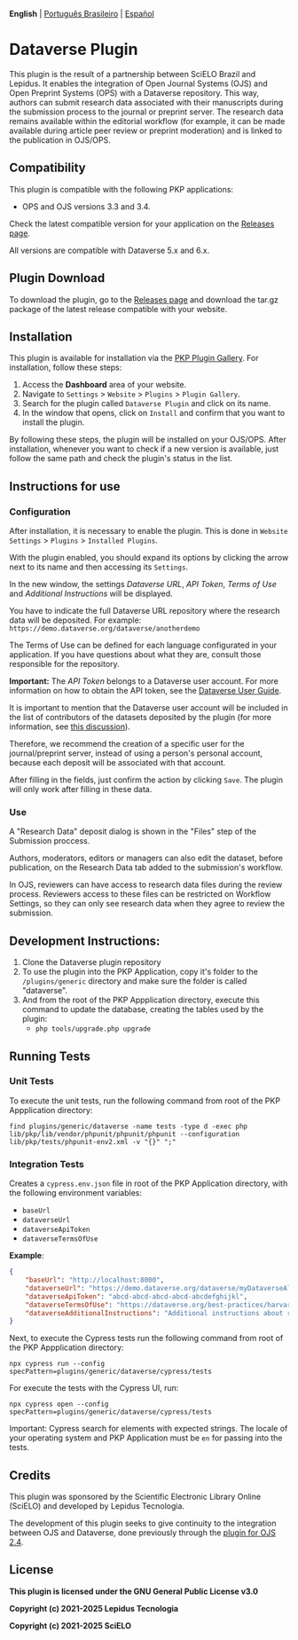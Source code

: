 **English** | [Português Brasileiro](/docs/README-pt_BR.md) | [Español](/docs/README-es.md)

# Dataverse Plugin

This plugin is the result of a partnership between SciELO Brazil and Lepidus. It enables the integration of Open Journal Systems (OJS) and Open Preprint Systems (OPS) with a Dataverse repository.
This way, authors can submit research data associated with their manuscripts during the submission process to the journal or preprint server. The research data remains available within the editorial workflow (for example, it can be made available during article peer review or preprint moderation) and is linked to the publication in OJS/OPS.

## Compatibility

This plugin is compatible with the following PKP applications:

- OPS and OJS versions 3.3 and 3.4.

Check the latest compatible version for your application on the [Releases page](https://github.com/lepidus/dataversePlugin/releases).

All versions are compatible with Dataverse 5.x and 6.x.

## Plugin Download

To download the plugin, go to the [Releases page](https://github.com/lepidus/dataversePlugin/releases) and download the tar.gz package of the latest release compatible with your website.

## Installation

This plugin is available for installation via the [PKP Plugin Gallery](https://docs.pkp.sfu.ca/plugin-inventory/en/). For installation, follow these steps:

1. Access the __Dashboard__ area of your website.
2. Navigate to `Settings` > `Website` > `Plugins` > `Plugin Gallery`.
3. Search for the plugin called `Dataverse Plugin` and click on its name.
4. In the window that opens, click on `Install` and confirm that you want to install the plugin.

By following these steps, the plugin will be installed on your OJS/OPS. After installation, whenever you want to check if a new version is available, just follow the same path and check the plugin's status in the list.

## Instructions for use

### Configuration
After installation, it is necessary to enable the plugin. This is done in `Website Settings` > `Plugins` > `Installed Plugins`.

With the plugin enabled, you should expand its options by clicking the arrow next to its name and then accessing its `Settings`.

In the new window, the settings _Dataverse URL_, _API Token_, _Terms of Use_ and _Additional Instructions_ will be displayed.

You have to indicate the full Dataverse URL repository where the research data will be deposited. For example: `https://demo.dataverse.org/dataverse/anotherdemo`

The Terms of Use can be defined for each language configurated in your application. If you have questions about what they are, consult those responsible for the repository.

**Important:** The _API Token_ belongs to a Dataverse user account. For more information on how to obtain the API token, see the [Dataverse User Guide](https://guides.dataverse.org/en/5.13/user/account.html#api-token).

It is important to mention that the Dataverse user account will be included in the list of contributors of the datasets deposited by the plugin (for more information, see [this discussion](https://groups.google.com/g/dataverse-community/c/Oo4AUZJf4hE/m/DyVsQq9mAQAJ)).

Therefore, we recommend the creation of a specific user for the journal/preprint server, instead of using a person's personal account, because each deposit will be associated with that account.

After filling in the fields, just confirm the action by clicking `Save`. The plugin will only work after filling in these data.

### Use

A "Research Data" deposit dialog is shown in the "Files" step of the Submission proccess.

Authors, moderators, editors or managers can also edit the dataset, before publication, on the Research Data tab added to the submission's workflow.

In OJS, reviewers can have access to research data files during the review process. Reviewers access to these files can be restricted on Workflow Settings, so they can only see research data when they agree to review the submission.

## Development Instructions:

1. Clone the Dataverse plugin repository
2. To use the plugin into the PKP Application, copy it's folder to the `/plugins/generic` directory and make sure the folder is called "dataverse".
3. And from the root of the PKP Appplication directory, execute this command to update the database, creating the tables used by the plugin:
    * `php tools/upgrade.php upgrade`

## Running Tests

### Unit Tests

To execute the unit tests, run the following command from root of the PKP Appplication directory:
```
find plugins/generic/dataverse -name tests -type d -exec php lib/pkp/lib/vendor/phpunit/phpunit/phpunit --configuration lib/pkp/tests/phpunit-env2.xml -v "{}" ";"
```

### Integration Tests

Creates a `cypress.env.json` file in root of the PKP Application directory, with the following environment variables:
- `baseUrl`
- `dataverseUrl`
- `dataverseApiToken`
- `dataverseTermsOfUse`

**Example**:

```json
{
    "baseUrl": "http://localhost:8000",
    "dataverseUrl": "https://demo.dataverse.org/dataverse/myDataverseAlias",
    "dataverseApiToken": "abcd-abcd-abcd-abcd-abcdefghijkl",
    "dataverseTermsOfUse": "https://dataverse.org/best-practices/harvard-dataverse-general-terms-use",
    "dataverseAdditionalInstructions": "Additional instructions about research data submission:"
}
```

Next, to execute the Cypress tests run the following command from root of the PKP Appplication directory:
```
npx cypress run --config specPattern=plugins/generic/dataverse/cypress/tests
```

For execute the tests with the Cypress UI, run:
```
npx cypress open --config specPattern=plugins/generic/dataverse/cypress/tests
```
Important: Cypress search for elements with expected strings. The locale of your operating system and PKP Application must be `en` for passing into the tests.

## Credits
This plugin was sponsored by the Scientific Electronic Library Online (SciELO) and developed by Lepidus Tecnologia.

The development of this plugin seeks to give continuity to the integration between OJS and Dataverse, done previously through the [plugin for OJS 2.4](https://github.com/asmecher/dataverse-ojs-plugin).

## License

__This plugin is licensed under the GNU General Public License v3.0__

__Copyright (c) 2021-2025 Lepidus Tecnologia__

__Copyright (c) 2021-2025 SciELO__
